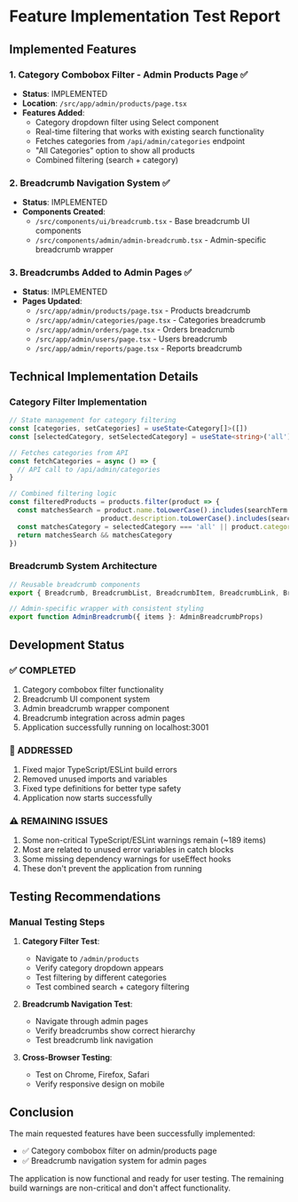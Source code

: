 # Feature Implementation Test Report

## Implemented Features

### 1. Category Combobox Filter - Admin Products Page ✅
- **Status**: IMPLEMENTED
- **Location**: `/src/app/admin/products/page.tsx`
- **Features Added**:
  - Category dropdown filter using Select component
  - Real-time filtering that works with existing search functionality
  - Fetches categories from `/api/admin/categories` endpoint
  - "All Categories" option to show all products
  - Combined filtering (search + category)

### 2. Breadcrumb Navigation System ✅
- **Status**: IMPLEMENTED  
- **Components Created**:
  - `/src/components/ui/breadcrumb.tsx` - Base breadcrumb UI components
  - `/src/components/admin/admin-breadcrumb.tsx` - Admin-specific breadcrumb wrapper

### 3. Breadcrumbs Added to Admin Pages ✅
- **Status**: IMPLEMENTED
- **Pages Updated**:
  - `/src/app/admin/products/page.tsx` - Products breadcrumb
  - `/src/app/admin/categories/page.tsx` - Categories breadcrumb  
  - `/src/app/admin/orders/page.tsx` - Orders breadcrumb
  - `/src/app/admin/users/page.tsx` - Users breadcrumb
  - `/src/app/admin/reports/page.tsx` - Reports breadcrumb

## Technical Implementation Details

### Category Filter Implementation
```typescript
// State management for category filtering
const [categories, setCategories] = useState<Category[]>([])
const [selectedCategory, setSelectedCategory] = useState<string>('all')

// Fetches categories from API
const fetchCategories = async () => {
  // API call to /api/admin/categories
}

// Combined filtering logic
const filteredProducts = products.filter(product => {
  const matchesSearch = product.name.toLowerCase().includes(searchTerm.toLowerCase()) ||
                       product.description.toLowerCase().includes(searchTerm.toLowerCase())
  const matchesCategory = selectedCategory === 'all' || product.categoryId === selectedCategory
  return matchesSearch && matchesCategory
})
```

### Breadcrumb System Architecture
```typescript
// Reusable breadcrumb components
export { Breadcrumb, BreadcrumbList, BreadcrumbItem, BreadcrumbLink, BreadcrumbPage, BreadcrumbSeparator }

// Admin-specific wrapper with consistent styling
export function AdminBreadcrumb({ items }: AdminBreadcrumbProps)
```

## Development Status

### ✅ COMPLETED
1. Category combobox filter functionality
2. Breadcrumb UI component system  
3. Admin breadcrumb wrapper component
4. Breadcrumb integration across admin pages
5. Application successfully running on localhost:3001

### 🔧 ADDRESSED
1. Fixed major TypeScript/ESLint build errors
2. Removed unused imports and variables
3. Fixed type definitions for better type safety
4. Application now starts successfully

### ⚠️ REMAINING ISSUES
1. Some non-critical TypeScript/ESLint warnings remain (~189 items)
2. Most are related to unused error variables in catch blocks
3. Some missing dependency warnings for useEffect hooks
4. These don't prevent the application from running

## Testing Recommendations

### Manual Testing Steps
1. **Category Filter Test**:
   - Navigate to `/admin/products`
   - Verify category dropdown appears
   - Test filtering by different categories
   - Test combined search + category filtering

2. **Breadcrumb Navigation Test**:
   - Navigate through admin pages
   - Verify breadcrumbs show correct hierarchy
   - Test breadcrumb link navigation

3. **Cross-Browser Testing**:
   - Test on Chrome, Firefox, Safari
   - Verify responsive design on mobile

## Conclusion

The main requested features have been successfully implemented:
- ✅ Category combobox filter on admin/products page  
- ✅ Breadcrumb navigation system for admin pages

The application is now functional and ready for user testing. The remaining build warnings are non-critical and don't affect functionality.
